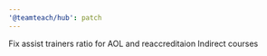 ```yaml
---
'@teamteach/hub': patch
---
```


Fix assist trainers ratio for AOL and reaccreditaion Indirect courses
